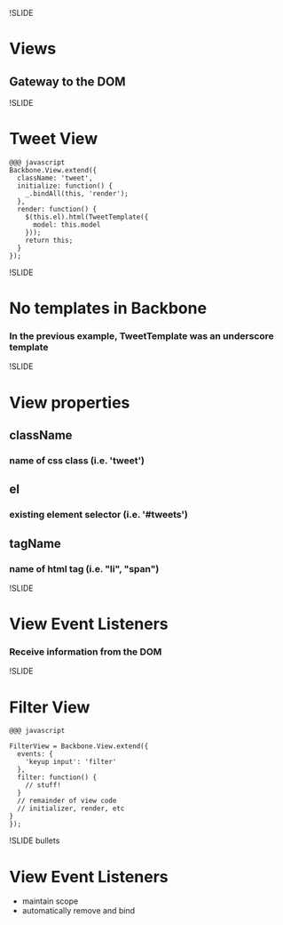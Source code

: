 !SLIDE
# Views
## Gateway to the DOM

!SLIDE
# Tweet View
    @@@ javascript
    Backbone.View.extend({
      className: 'tweet',
      initialize: function() {
        _.bindAll(this, 'render');
      },
      render: function() {
        $(this.el).html(TweetTemplate({
          model: this.model
        }));
        return this;
      }
    });

!SLIDE
# No templates in Backbone
### In the previous example, TweetTemplate was an underscore template

!SLIDE 
# View properties
## className
### name of css class (i.e. 'tweet')
## el
### existing element selector (i.e. '#tweets')
## tagName
### name of html tag (i.e. "li", "span")

!SLIDE
# View Event Listeners
### Receive information from the DOM

!SLIDE
# Filter View
    @@@ javascript

    FilterView = Backbone.View.extend({
      events: {
        'keyup input': 'filter'
      },
      filter: function() {
        // stuff!
      }
      // remainder of view code
      // initializer, render, etc
    }
    });

!SLIDE bullets
# View Event Listeners
* maintain scope
* automatically remove and bind


